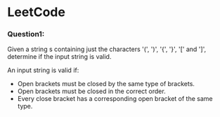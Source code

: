 # LeetCode

### Question1:


Given a string s containing just the characters '(', ')', '{', '}', '[' and ']', determine if the input string is valid.

   An input string is valid if:

- Open brackets must be closed by the same type of brackets.
- Open brackets must be closed in the correct order.
- Every close bracket has a corresponding open bracket of the same type.
